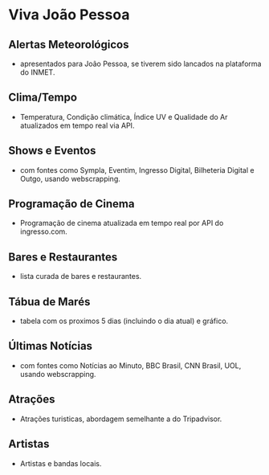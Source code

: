 # Viva João Pessoa

## Alertas Meteorológicos 
  - apresentados para João Pessoa, se tiverem sido lancados na plataforma do INMET.
## Clima/Tempo
  - Temperatura, Condição climática, Índice UV e Qualidade do Ar atualizados em tempo real via API. 
## Shows e Eventos 
  - com fontes como Sympla, Eventim, Ingresso Digital, Bilheteria Digital e Outgo, usando webscrapping.
## Programação de Cinema 
  - Programação de cinema atualizada em tempo real por API do ingresso.com.
## Bares e Restaurantes 
  - lista curada de bares e restaurantes.
## Tábua de Marés 
  - tabela com os proximos 5 dias (incluindo o dia atual) e gráfico.
## Últimas Notícias 
  - com fontes como Notícias ao Minuto, BBC Brasil, CNN Brasil, UOL, usando webscrapping. 
## Atrações 
  - Atrações turisticas, abordagem semelhante a do Tripadvisor.
## Artistas 
  - Artistas e bandas locais.
